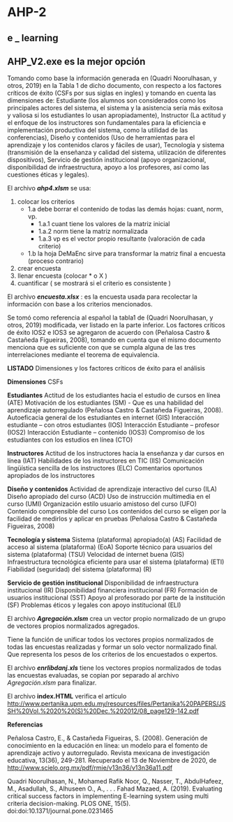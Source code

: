 # AHP-2
## e _ learning
## AHP_V2.exe    es la mejor opción

Tomando como base la información generada en (Quadri Noorulhasan, y otros, 2019) en la Tabla 1 de dicho documento, 
con respecto a los factores críticos de éxito (CSFs por sus siglas en ingles) y tomando en cuenta las dimensiones de: 
Estudiante (los alumnos son considerados como los principales actores del sistema, el sistema y 
la asistencia sería más exitosa y valiosa si los estudiantes lo usan apropiadamente), 
Instructor (La actitud y el enfoque de los instructores son fundamentales para la eficiencia e implementación productiva del sistema, 
como la utilidad de las conferencias), Diseño y contenidos (Uso de herramientas para el aprendizaje y los contenidos claros y 
fáciles de usar), Tecnología y sistema (transmisión de la enseñanza y calidad del sistema, utilización de diferentes dispositivos), 
Servicio de gestión institucional (apoyo organizacional, disponibilidad de infraestructura, apoyo a los profesores, así como las cuestiones éticas y legales).

El archivo **_ahp4.xlsm_** se usa:

1. colocar los criterios
    - 1.a debe borrar el contenido de todas las demás hojas: cuant, norm, vp.
        - 1.a.1 cuant tiene los valores de la matriz inicial
        - 1.a.2 norm tiene la matriz normalizada
        - 1.a.3 vp es el vector propio resultante (valoración de cada criterio)
    - 1.b la hoja DeMaEnc sirve para transformar la matriz final a encuesta (proceso contrario)
2. crear encuesta
3. llenar encuesta (colocar * o X )
4. cuantificar ( se mostrará si el criterio es consistente )

El archivo **_encuesta.xlsx_** : es la encuesta usada para recolectar la información con base a los criterios mencionados.

Se tomó como referencia al español la tabla1 de (Quadri Noorulhasan, y otros, 2019)  modificada, ver listado en la parte inferior. 
Los factores críticos de éxito IOS2 e IOS3 se agregaron de acuerdo con (Peñalosa Castro & Castañeda Figueiras, 2008), 
tomando en cuenta que el mismo documento menciona que es suficiente con que se cumpla alguna de las tres interrelaciones mediante el teorema de equivalencia. 

**LISTADO** Dimensiones y los factores críticos de éxito para el análisis

**Dimensiones**	CSFs

**Estudiantes**	Actitud de los estudiantes hacia el estudio de cursos en línea (ATE)
Motivación de los estudiantes (SM)
    - Que es una habilidad del aprendizaje autorregulado (Peñalosa Castro & Castañeda Figueiras, 2008).
Autoeficacia general de los estudiantes en internet (GIS)
Interacción estudiante – con otros estudiantes (IOS)
Interacción Estudiante – profesor (IOS2)
Interacción Estudiante – contenido (IOS3)
Compromiso de los estudiantes con los estudios en línea (CTO)

**Instructores**	Actitud de los instructores hacia la enseñanza y dar cursos en línea (IAT)
Habilidades de los instructores en TIC (IIS)
Comunicación lingüística sencilla de los instructores (ELC)
Comentarios oportunos apropiados de los instructores

**Diseño y contenidos**	Actividad de aprendizaje interactivo del curso (ILA)
Diseño apropiado del curso (ACD)
Uso de instrucción multimedia en el curso (UMI)
Organización estilo usuario amistoso del curso (UFO)
Contenido comprensible del curso
Los contenidos del curso se eligen por la facilidad de medirlos y aplicar en pruebas (Peñalosa Castro & Castañeda Figueiras, 2008)

**Tecnología y sistema**	Sistema (plataforma) apropiado(a) (AS)
Facilidad de acceso al sistema (plataforma) (EoA)
Soporte técnico para usuarios del sistema (plataforma) (TSU)
Velocidad de internet buena (GIS)
Infraestructura tecnológica eficiente para usar el sistema (plataforma) (ETI)
Fiabilidad (seguridad) del sistema (plataforma) (R)

**Servicio de gestión institucional**	Disponibilidad de infraestructura institucional (IR)
Disponibilidad financiera institucional (FR)
Formación de usuarios institucional (SST)
Apoyo al profesorado por parte de la institución (SF)
Problemas éticos y legales con apoyo institucional (ELI)


El archivo _**Agregación.xlsm**_ crea un vector propio normalizado de un grupo de vectores propios normalizados agregados.

Tiene la función de unificar todos los vectores propios normalizados de todas las encuestas realizadas y formar un solo vector normalizado final.
Que representa los pesos de los criterios de los encuestados o expertos.

El archivo _**enrlibdanj.xls**_ tiene los vectores propios normalizados de todas las encuestas evaluadas, se copian por separado al archivo _Agregación.xlsm_ para finalizar.


El archivo **index.HTML** verifica el artículo http://www.pertanika.upm.edu.my/resources/files/Pertanika%20PAPERS/JSSH%20Vol.%2020%20(S)%20Dec.%202012/08_page129-142.pdf 


**Referencias**

Peñalosa Castro, E., & Castañeda Figueiras, S. (2008). Generación de conocimiento en la educación en línea: 
un modelo para el fomento de aprendizaje activo y autorregulado. Revista mexicana de investigación educativa, 
13(36), 249-281. Recuperado el 13 de Noviembre de 2020, de http://www.scielo.org.mx/pdf/rmie/v13n36/v13n36a11.pdf

Quadri Noorulhasan, N., Mohamed Rafik Noor, Q., Nasser, T., AbdulHafeez, M., Asadullah, S., Alhuseen O., A., . . . Fahad Mazaed, A. (2019). 
Evaluating critical success factors in implementing E-learning system using multi criteria decision-making. 
PLOS ONE, 15(5). doi:doi:10.1371/journal.pone.0231465
